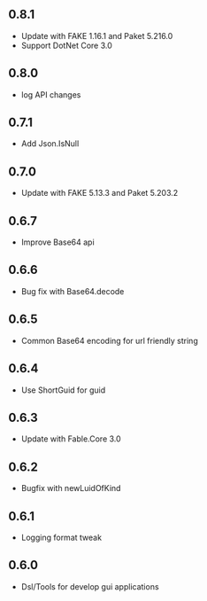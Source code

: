 ## 0.8.1
* Update with FAKE 1.16.1 and Paket 5.216.0
* Support DotNet Core 3.0

## 0.8.0
* log API changes

## 0.7.1
* Add Json.IsNull

## 0.7.0
* Update with FAKE 5.13.3 and Paket 5.203.2

## 0.6.7
* Improve Base64 api

## 0.6.6
* Bug fix with Base64.decode

## 0.6.5
* Common Base64 encoding for url friendly string

## 0.6.4
* Use ShortGuid for guid

## 0.6.3
* Update with Fable.Core 3.0

## 0.6.2
* Bugfix with newLuidOfKind

## 0.6.1
* Logging format tweak

## 0.6.0
* Dsl/Tools for develop gui applications